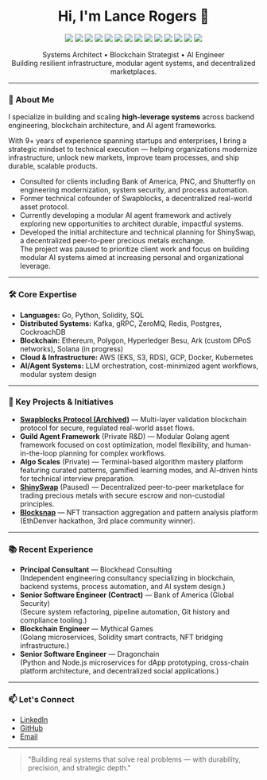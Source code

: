 <h1 align="center">Hi, I'm Lance Rogers 👋</h1>

<p align="center">
  <img src="https://img.shields.io/badge/Language-Go-informational?style=flat&logo=go&logoColor=white&color=00ADD8">
  <img src="https://img.shields.io/badge/Blockchain-Architect-informational?style=flat&logo=ethereum&logoColor=white&color=3C3C3D">
  <img src="https://img.shields.io/badge/Language-Python-informational?style=flat&logo=python&logoColor=white&color=3776AB">
<img src="https://img.shields.io/badge/Cloud-AWS%20%26%20GCP%20Experience-informational?style=flat&logo=amazonaws&logoColor=white&color=FF9900">
  <img src="https://img.shields.io/badge/Infrastructure-Kubernetes-informational?style=flat&logo=kubernetes&logoColor=white&color=326CE5">
  <img src="https://img.shields.io/badge/API-gRPC-informational?style=flat&logo=grpc&logoColor=white&color=6DB33F">
  <img src="https://img.shields.io/badge/Systems-System%20Architecture-informational?style=flat&logo=codesignal&logoColor=white&color=4A90E2">
  <img src="https://img.shields.io/badge/Focus-Distributed%20Systems-informational?style=flat&logo=datadog&logoColor=white&color=FF50A0">
  <img src="https://img.shields.io/badge/Optimization-High%20Performance-informational?style=flat&logo=googlechrome&logoColor=white&color=00C853">
  <img src="https://img.shields.io/badge/Consulting-Technical%20Strategy-informational?style=flat&logo=slides&logoColor=white&color=795548">
  <img src="https://img.shields.io/badge/Focus-System%20Modernization-informational?style=flat&logo=serverless&logoColor=white&color=FFA000">
  <img src="https://img.shields.io/badge/Blockchain-Smart%20Contracts-informational?style=flat&logo=solidity&logoColor=white&color=3C3C3D">
  <img src="https://img.shields.io/badge/AI-LLM%20Engineer-informational?style=flat&logo=openai&logoColor=white&color=412991">
  <img src="https://img.shields.io/badge/Availability-Open%20to%20Opportunities-informational?style=flat&logo=linkedin&logoColor=white&color=0A66C2">
</p>

<p align="center">
Systems Architect • Blockchain Strategist • AI Engineer<br>
Building resilient infrastructure, modular agent systems, and decentralized marketplaces.
</p>

---

### 🧠 About Me

I specialize in building and scaling **high-leverage systems** across backend engineering, blockchain architecture, and AI agent frameworks.

With 9+ years of experience spanning startups and enterprises, I bring a strategic mindset to technical execution — helping organizations modernize infrastructure, unlock new markets, improve team processes, and ship durable, scalable products.

- Consulted for clients including Bank of America, PNC, and Shutterfly on engineering modernization, system security, and process automation.
- Former technical cofounder of Swapblocks, a decentralized real-world asset protocol.
- Currently developing a modular AI agent framework and actively exploring new opportunities to architect durable, impactful systems.
- Developed the initial architecture and technical planning for ShinySwap, a decentralized peer-to-peer precious metals exchange.  
  The project was paused to prioritize client work and focus on building modular AI systems aimed at increasing personal and organizational leverage.

---

### 🛠 Core Expertise

- **Languages:** Go, Python, Solidity, SQL
- **Distributed Systems:** Kafka, gRPC, ZeroMQ, Redis, Postgres, CockroachDB
- **Blockchain:** Ethereum, Polygon, Hyperledger Besu, Ark (custom DPoS networks), Solana (in progress)
- **Cloud & Infrastructure:** AWS (EKS, S3, RDS), GCP, Docker, Kubernetes
- **AI/Agent Systems:** LLM orchestration, cost-minimized agent workflows, modular system design

---

### 🚀 Key Projects & Initiatives

- [**Swapblocks Protocol (Archived)**](https://github.com/lancekrogers/Swapblocks) — Multi-layer validation blockchain protocol for secure, regulated real-world asset flows.
- **Guild Agent Framework** (Private R&D) — Modular Golang agent framework focused on cost optimization, model flexibility, and human-in-the-loop planning for complex workflows.
- **Algo Scales** (Private) — Terminal-based algorithm mastery platform featuring curated patterns, gamified learning modes, and AI-driven hints for technical interview preparation.
- [**ShinySwap**](https://shinyswap.io) (Paused) — Decentralized peer-to-peer marketplace for trading precious metals with secure escrow and non-custodial principles.
- [**Blocksnap**](https://github.com/jaydenwindle/blocksnap) — NFT transaction aggregation and pattern analysis platform (EthDenver hackathon, 3rd place community winner).

---

### 📚 Recent Experience

- **Principal Consultant** — Blockhead Consulting  
  (Independent engineering consultancy specializing in blockchain, backend systems, process automation, and AI system design.)
- **Senior Software Engineer (Contract)** — Bank of America (Global Security)  
  (Secure system refactoring, pipeline automation, Git history and compliance tooling.)
- **Blockchain Engineer** — Mythical Games  
  (Golang microservices, Solidity smart contracts, NFT bridging infrastructure.)
- **Senior Software Engineer** — Dragonchain  
  (Python and Node.js microservices for dApp prototyping, cross-chain platform architecture, and decentralized social applications.)

---

### 📫 Let's Connect

- [LinkedIn](https://www.linkedin.com/in/lancekrogers/)
- [GitHub](https://github.com/lancekrogers)
- [Email](mailto:lancekrogers@gmail.com)

---

> "Building real systems that solve real problems — with durability, precision, and strategic depth."
